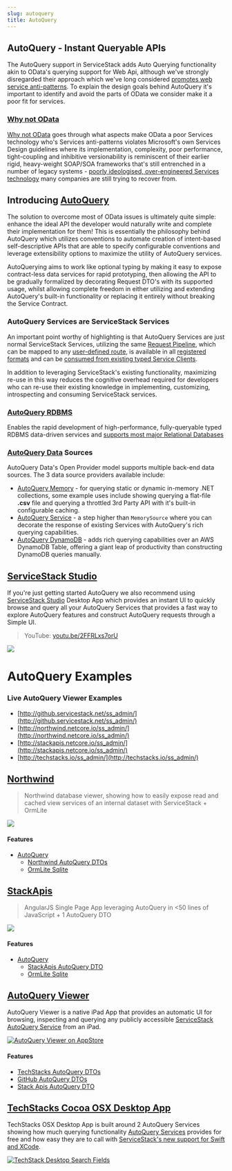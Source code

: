 ```yaml
---
slug: autoquery
title: AutoQuery
---
```


## AutoQuery - Instant Queryable APIs

The AutoQuery support in ServiceStack adds Auto Querying functionality akin to OData's querying support for Web Api, although we've strongly disregarded their approach which we've long considered [promotes web service anti-patterns](http://stackoverflow.com/a/9579090/85785). To explain the design goals behind AutoQuery it's important to identify and avoid the parts of OData we consider make it a poor fit for services. 

### [Why not OData](/why-not-odata)

[Why not OData](/why-not-odata) goes through what aspects make OData a poor Services technology who's Services anti-patterns violates Microsoft's own Services Design guidelines where its implementation, complexity, poor performance, tight-coupling and inhibitive versionability is reminiscent of their earlier rigid, heavy-weight SOAP/SOA frameworks that's still entrenched in a number of legacy systems - [poorly ideologised, over-engineered Services technology](http://www.infoq.com/articles/interview-servicestack) many companies are still trying to recover from.

## Introducing [AutoQuery](/autoquery-rdbms)

The solution to overcome most of OData issues is ultimately quite simple: enhance the ideal API the developer would naturally write and complete their implementation for them! This is essentially the philosophy behind AutoQuery which utilizes conventions to automate creation of intent-based self-descriptive APIs that are able to specify configurable conventions and leverage extensibility options to maximize the utility of AutoQuery services.

AutoQuerying aims to work like optional typing by making it easy to expose contract-less data services for rapid prototyping, then allowing the API to be gradually formalized by decorating Request DTO's with its supported usage, whilst allowing complete freedom in either utilizing and extending AutoQuery's built-in functionality or replacing it entirely without breaking the Service Contract.

### AutoQuery Services are ServiceStack Services

An important point worthy of highlighting is that AutoQuery Services are just normal ServiceStack Services, utilizing the same [Request Pipeline](/order-of-operations), which can be mapped to any [user-defined route](/routing), is available in all [registered formats](/formats) and can be [consumed from existing typed Service Clients](/clients-overview). 

In addition to leveraging ServiceStack's existing functionality, maximizing re-use in this way reduces the cognitive overhead required for developers who can re-use their existing knowledge in implementing, customizing, introspecting and consuming ServiceStack services. 

### [AutoQuery RDBMS](/autoquery-rdbms)

Enables the rapid development of high-performance, fully-queryable typed RDBMS data-driven services and [supports most major Relational Databases](https://github.com/ServiceStack/ServiceStack.OrmLite#8-flavours-of-ormlite-is-on-nuget)

### [AutoQuery Data](/autoquery-data) Sources

AutoQuery Data's Open Provider model supports multiple back-end data sources. The 3 data source providers available include:

 - [AutoQuery Memory](/autoquery-memory) - for querying static or dynamic in-memory .NET collections, some example uses include showing querying a flat-file **.csv** file and querying a throttled 3rd Party API with it's built-in configurable caching.
 - [AutoQuery Service](/autoquery-service) - a step higher than `MemorySource` where you can decorate the response of existing Services with AutoQuery's rich querying capabilities.
 - [AutoQuery DynamoDB](/autoquery-dynamodb) - adds rich querying capabilities over an AWS DynamoDB Table, offering a giant leap of productivity than constructing DynamoDB queries manually.

## [ServiceStack Studio](/studio)

If you're just getting started AutoQuery we also recommend using [ServiceStack Studio](/studio) Desktop App which provides an instant UI to quickly browse and query all your AutoQuery Services that provides a fast way to explore AutoQuery features and construct AutoQuery requests through a Simple UI.

> YouTube: [youtu.be/2FFRLxs7orU](https://youtu.be/2FFRLxs7orU)

[![](https://raw.githubusercontent.com/ServiceStack/docs/master/docs/images/release-notes/v5.9/studio-home.png)](https://youtu.be/2FFRLxs7orU)

# AutoQuery Examples

### Live AutoQuery Viewer Examples

- [http://github.servicestack.net/ss_admin/](http://github.servicestack.net/ss_admin/)
- [http://northwind.netcore.io/ss_admin/](http://northwind.netcore.io/ss_admin/)
- [http://stackapis.netcore.io/ss_admin/](http://stackapis.netcore.io/ss_admin/)
- [http://techstacks.io/ss_admin/](http://techstacks.io/ss_admin/)

## [Northwind](https://github.com/ServiceStackApps/Northwind)

> Northwind database viewer, showing how to easily expose read and cached view services of an internal dataset with ServiceStack + OrmLite

[![](https://raw.githubusercontent.com/ServiceStack/Assets/master/img/livedemos/northwind.png)](http://northwind.netcore.io)

#### Features

 - [AutoQuery](/autoquery)
   - [Northwind AutoQuery DTOs](https://github.com/ServiceStackApps/Northwind/blob/master/src/Northwind/Northwind.ServiceModel/AutoQuery.cs)
   - [OrmLite Sqlite](https://github.com/ServiceStack/ServiceStack.OrmLite#download)

## [StackApis](https://github.com/ServiceStackApps/StackApis)

> AngularJS Single Page App leveraging AutoQuery in <50 lines of JavaScript + 1 AutoQuery DTO 

[![](https://raw.githubusercontent.com/ServiceStack/Assets/master/img/livedemos/stackapis.png)](http://stackapis.netcore.io)

#### Features

 - [AutoQuery](/autoquery)
   - [StackApis AutoQuery DTO](https://github.com/ServiceStackApps/StackApis#stackapis-autoquery-service)
   - [OrmLite Sqlite](https://github.com/ServiceStack/ServiceStack.OrmLite#download)

## [AutoQuery Viewer](https://github.com/ServiceStackApps/AutoQueryViewer)

AutoQuery Viewer is a native iPad App that provides an automatic UI for browsing, inspecting and querying any publicly accessible [ServiceStack AutoQuery Service](/autoquery) from an iPad.

[![AutoQuery Viewer on AppStore](https://raw.githubusercontent.com/ServiceStack/Assets/master/img/wikis/autoquery/autoqueryviewer-appstore.png)](https://itunes.apple.com/us/app/autoquery-viewer/id968625288?ls=1&mt=8)

#### Features

  - [TechStacks AutoQuery DTOs](https://github.com/ServiceStackApps/AutoQueryViewer#techstacks-autoquery-reqeust-dtos)  
  - [GitHub AutoQuery DTOs](https://github.com/ServiceStackApps/AutoQueryViewer#githubautoquery-request-dtos)  
  - [Stack Apis AutoQuery DTO](https://github.com/ServiceStackApps/AutoQueryViewer#stakapi-autoquery-request-dto)  

## [TechStacks Cocoa OSX Desktop App](https://github.com/ServiceStackApps/TechStacksDesktopApp)

TechStacks OSX Desktop App is built around 2 AutoQuery Services showing how much querying functionality [AutoQuery Services](/autoquery) provides for free and how easy they are to call with [ServiceStack's new support for Swift and XCode](/swift-add-servicestack-reference).

[![TechStack Desktop Search Fields](https://raw.githubusercontent.com/ServiceStack/Assets/master/img/release-notes/techstacks-desktop-field.png)](https://github.com/ServiceStackApps/TechStacksDesktopApp)